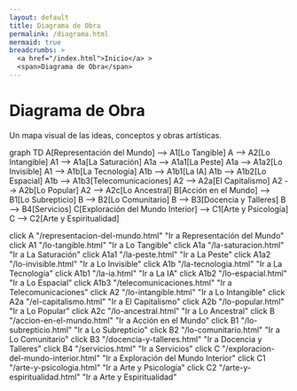 ```yaml
---
layout: default
title: Diagrama de Obra
permalink: /diagrama.html
mermaid: true
breadcrumbs: >
  <a href="/index.html">Inicio</a> >
  <span>Diagrama de Obra</span>
---
```


<div class="content">
  <h1>Diagrama de Obra</h1>
  <p>Un mapa visual de las ideas, conceptos y obras artísticas.</p>
  <div class="mermaid">
   graph TD
  A[Representación del Mundo] --> A1[Lo Tangible]
  A --> A2[Lo Intangible]
  A1 --> A1a[La Saturación]
  A1a --> A1a1[La Peste]
  A1a --> A1a2[Lo Invisible]
  A1 --> A1b[La Tecnología]
  A1b --> A1b1[La IA]
  A1b --> A1b2[Lo Espacial]
  A1b --> A1b3[Telecomunicaciones]
  A2 --> A2a[El Capitalismo]
  A2 --> A2b[Lo Popular]
  A2 --> A2c[Lo Ancestral]
  B[Acción en el Mundo] --> B1[Lo Subrepticio]
  B --> B2[Lo Comunitario]
  B --> B3[Docencia y Talleres]
  B --> B4[Servicios]
  C[Exploración del Mundo Interior] --> C1[Arte y Psicología]
  C --> C2[Arte y Espiritualidad]

  click A "/representacion-del-mundo.html" "Ir a Representación del Mundo"
  click A1 "/lo-tangible.html" "Ir a Lo Tangible"
  click A1a "/la-saturacion.html" "Ir a La Saturación"
  click A1a1 "/la-peste.html" "Ir a La Peste"
  click A1a2 "/lo-invisible.html" "Ir a Lo Invisible"
  click A1b "/la-tecnologia.html" "Ir a La Tecnología"
  click A1b1 "/la-ia.html" "Ir a La IA"
  click A1b2 "/lo-espacial.html" "Ir a Lo Espacial"
  click A1b3 "/telecomunicaciones.html" "Ir a Telecomunicaciones"
  click A2 "/lo-intangible.html" "Ir a Lo Intangible"
  click A2a "/el-capitalismo.html" "Ir a El Capitalismo"
  click A2b "/lo-popular.html" "Ir a Lo Popular"
  click A2c "/lo-ancestral.html" "Ir a Lo Ancestral"
  click B "/accion-en-el-mundo.html" "Ir a Acción en el Mundo"
  click B1 "/lo-subrepticio.html" "Ir a Lo Subrepticio"
  click B2 "/lo-comunitario.html" "Ir a Lo Comunitario"
  click B3 "/docencia-y-talleres.html" "Ir a Docencia y Talleres"
  click B4 "/servicios.html" "Ir a Servicios"
  click C "/exploracion-del-mundo-interior.html" "Ir a Exploración del Mundo Interior"
  click C1 "/arte-y-psicologia.html" "Ir a Arte y Psicología"
  click C2 "/arte-y-espiritualidad.html" "Ir a Arte y Espiritualidad"

  </div>
</div>
